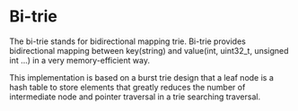 # Bi-trie
The bi-trie stands for bidirectional mapping trie.
Bi-trie provides bidirectional mapping between key(string) and value(int, uint32_t, unsigned int ...) in a very memory-efficient way.

This implementation is based on a burst trie design that a leaf node is a hash table to store elements that greatly reduces the number of intermediate node and pointer traversal in a trie searching traversal.
